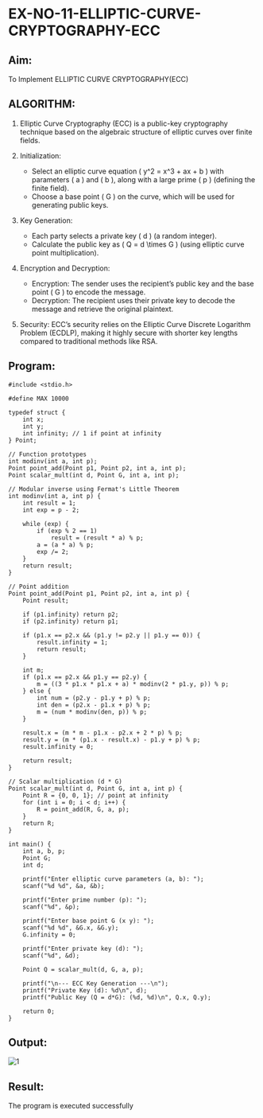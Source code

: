 # EX-NO-11-ELLIPTIC-CURVE-CRYPTOGRAPHY-ECC

## Aim:
To Implement ELLIPTIC CURVE CRYPTOGRAPHY(ECC)
## ALGORITHM:

1. Elliptic Curve Cryptography (ECC) is a public-key cryptography technique based on the algebraic structure of elliptic curves over finite fields.

2. Initialization:
   - Select an elliptic curve equation \( y^2 = x^3 + ax + b \) with parameters \( a \) and \( b \), along with a large prime \( p \) (defining the finite field).
   - Choose a base point \( G \) on the curve, which will be used for generating public keys.

3. Key Generation:
   - Each party selects a private key \( d \) (a random integer).
   - Calculate the public key as \( Q = d \times G \) (using elliptic curve point multiplication).

4. Encryption and Decryption:
   - Encryption: The sender uses the recipient’s public key and the base point \( G \) to encode the message.
   - Decryption: The recipient uses their private key to decode the message and retrieve the original plaintext.

5. Security: ECC’s security relies on the Elliptic Curve Discrete Logarithm Problem (ECDLP), making it highly secure with shorter key lengths compared to traditional methods like RSA.

## Program:
```
#include <stdio.h>

#define MAX 10000

typedef struct {
    int x;
    int y;
    int infinity; // 1 if point at infinity
} Point;

// Function prototypes
int modinv(int a, int p);
Point point_add(Point p1, Point p2, int a, int p);
Point scalar_mult(int d, Point G, int a, int p);

// Modular inverse using Fermat's Little Theorem
int modinv(int a, int p) {
    int result = 1;
    int exp = p - 2;

    while (exp) {
        if (exp % 2 == 1)
            result = (result * a) % p;
        a = (a * a) % p;
        exp /= 2;
    }
    return result;
}

// Point addition
Point point_add(Point p1, Point p2, int a, int p) {
    Point result;

    if (p1.infinity) return p2;
    if (p2.infinity) return p1;

    if (p1.x == p2.x && (p1.y != p2.y || p1.y == 0)) {
        result.infinity = 1;
        return result;
    }

    int m;
    if (p1.x == p2.x && p1.y == p2.y) {
        m = ((3 * p1.x * p1.x + a) * modinv(2 * p1.y, p)) % p;
    } else {
        int num = (p2.y - p1.y + p) % p;
        int den = (p2.x - p1.x + p) % p;
        m = (num * modinv(den, p)) % p;
    }

    result.x = (m * m - p1.x - p2.x + 2 * p) % p;
    result.y = (m * (p1.x - result.x) - p1.y + p) % p;
    result.infinity = 0;

    return result;
}

// Scalar multiplication (d * G)
Point scalar_mult(int d, Point G, int a, int p) {
    Point R = {0, 0, 1}; // point at infinity
    for (int i = 0; i < d; i++) {
        R = point_add(R, G, a, p);
    }
    return R;
}

int main() {
    int a, b, p;
    Point G;
    int d;

    printf("Enter elliptic curve parameters (a, b): ");
    scanf("%d %d", &a, &b);

    printf("Enter prime number (p): ");
    scanf("%d", &p);

    printf("Enter base point G (x y): ");
    scanf("%d %d", &G.x, &G.y);
    G.infinity = 0;

    printf("Enter private key (d): ");
    scanf("%d", &d);

    Point Q = scalar_mult(d, G, a, p);

    printf("\n--- ECC Key Generation ---\n");
    printf("Private Key (d): %d\n", d);
    printf("Public Key (Q = d*G): (%d, %d)\n", Q.x, Q.y);

    return 0;
}

```

## Output:
![1](https://github.com/user-attachments/assets/89721be1-c8f3-4be1-81b0-8f7c6de7115f)

## Result:
The program is executed successfully


